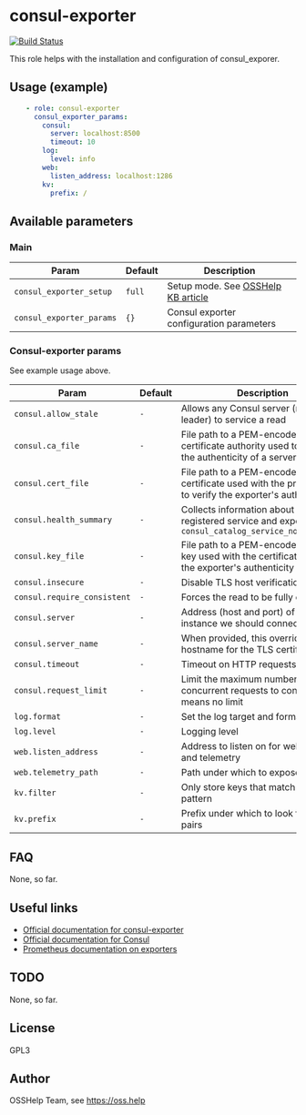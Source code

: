 # consul-exporter

[![Build Status](https://drone.osshelp.ru/api/badges/ansible/consul-exporter/status.svg)](https://drone.osshelp.ru/ansible/consul-exporter)

This role helps with the installation and configuration of consul_exporer.

## Usage (example)

``` yaml
    - role: consul-exporter
      consul_exporter_params:
        consul:
          server: localhost:8500
          timeout: 10
        log:
          level: info
        web:
          listen_address: localhost:1286
        kv:
          prefix: /
```

## Available parameters

### Main

| Param | Default | Description |
| -------- | -------- | -------- |
| `consul_exporter_setup` | `full` | Setup mode. See [OSSHelp KB article](https://oss.help/kb4895) |
| `consul_exporter_params` | `{}` | Consul exporter configuration parameters |

### Consul-exporter params

See example usage above.

| Param | Default | Description |
| -------- | -------- | -------- |
| `consul.allow_stale` | `-` | Allows any Consul server (non-leader) to service a read |
| `consul.ca_file` | `-` | File path to a PEM-encoded certificate authority used to validate the authenticity of a server certificate |
| `consul.cert_file` | `-` | File path to a PEM-encoded certificate used with the private key to verify the exporter's authenticity |
| `consul.health_summary` | `-` | Collects information about each registered service and exports `consul_catalog_service_node_healthy` |
| `consul.key_file` | `-` | File path to a PEM-encoded private key used with the certificate to verify the exporter's authenticity |
| `consul.insecure` | `-` | Disable TLS host verification |
| `consul.require_consistent` | `-` | Forces the read to be fully consistent |
| `consul.server` | `-` | Address (host and port) of the Consul instance we should connect to |
| `consul.server_name` | `-` | When provided, this overrides the hostname for the TLS certificate |
| `consul.timeout` | `-` | Timeout on HTTP requests to consul |
| `consul.request_limit` | `-` | Limit the maximum number of concurrent requests to consul, 0 means no limit |
| `log.format` | `-` | Set the log target and format |
| `log.level` | `-` | Logging level |
| `web.listen_address` | `-` | Address to listen on for web interface and telemetry |
| `web.telemetry_path` | `-` | Path under which to expose metrics |
| `kv.filter` | `-` | Only store keys that match this regex pattern |
| `kv.prefix` | `-` | Prefix under which to look for KV pairs |

## FAQ

None, so far.

## Useful links

- [Official documentation for consul-exporter](https://github.com/prometheus/consul_exporter)
- [Official documentation for Consul](https://www.consul.io/docs)
- [Prometheus documentation on exporters](https://prometheus.io/docs/instrumenting/exporters/)

## TODO

None, so far.

## License

GPL3

## Author

OSSHelp Team, see <https://oss.help>
